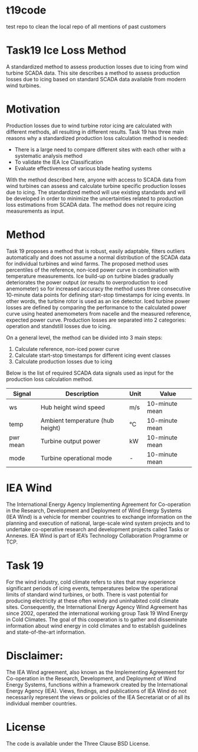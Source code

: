 # t19code
test repo to clean the local repo of all mentions of past customers

# Task19 Ice Loss Method

A standardized method to assess production losses due to icing from wind turbine SCADA data. This site describes a method to assess production losses due to icing based on standard SCADA data available from modern wind turbines.

# Motivation

Production losses due to wind turbine rotor icing are calculated with different methods, all resulting in different results. Task 19 has three main reasons why a standardized production loss calculation method is needed:

* There is a large need to compare different sites with each other with a systematic analysis method
* To validate the IEA Ice Classification
* Evaluate effectiveness of various blade heating systems

With the method described here, anyone with access to SCADA data from wind turbines can assess and calculate turbine specific production losses due to icing. The standardized method will use existing standards and will be developed in order to minimize the uncertainties related to production loss estimations from SCADA data. The method does not require icing measurements as input.

# Method

Task 19 proposes a method that is robust, easily adaptable, filters outliers automatically and does not assume a normal distribution of the SCADA data for individual turbines and wind farms. The proposed method uses percentiles of the reference, non-iced power curve in combination with temperature measurements. Ice build-up on turbine blades gradually deteriorates the power output (or results to overproduction to iced anemometer) so for increased accuracy the method uses three consecutive 10-minute data points for defining start-stop timestamps for icing events. In other words, the turbine rotor is used as an ice detector. Iced turbine power losses are defined by comparing the performance to the calculated power curve using heated anemometers from nacelle and the measured reference, expected power curve. Production losses are separated into 2 categories: operation and standstill losses due to icing.

On a general level, the method can be divided into 3 main steps:

1. Calculate reference, non-iced power curve
2. Calculate start-stop timestamps for different icing event classes
3. Calculate production losses due to icing

Below is the list of required SCADA data signals used as input for the production loss calculation method.

Signal | Description | Unit | Value
------ | ----------- | ---- | -----
ws | Hub height wind speed | m/s | 10-minute mean
temp | Ambient temperature (hub height) | °C | 10-minute mean
pwr mean | Turbine output power | kW | 10-minute mean
mode | Turbine operational mode | - | 10-minute mean


# IEA Wind
The International Energy Agency Implementing Agreement for Co-operation
in the Research, Development and Deployment of Wind Energy Systems (IEA Wind) is
a vehicle for member countries to exchange information on the planning and execution
of national, large-scale wind system projects and to undertake co-operative research and
development projects called Tasks or Annexes. IEA Wind is part of IEA’s Technology
Collaboration Programme or TCP.

# Task 19
For the wind industry, cold climate refers to sites that may experience significant
periods of icing events, temperatures below the operational limits of standard wind
turbines, or both. There is vast potential for producing electricity at these often windy
and uninhabited cold climate sites. Consequently, the International Energy Agency
Wind Agreement has since 2002, operated the international working group Task 19
Wind Energy in Cold Climates. The goal of this cooperation is to gather and
disseminate information about wind energy in cold climates and to establish guidelines
and state-of-the-art information.

# Disclaimer: 
The IEA Wind agreement, also known as the Implementing Agreement for
Co-operation in the Research, Development, and Deployment of Wind Energy Systems,
functions within a framework created by the International Energy Agency (IEA). Views,
findings, and publications of IEA Wind do not necessarily represent the views or policies
of the IEA Secretariat or of all its individual member countries.

# License

The code is available under the Three Clause BSD License.

